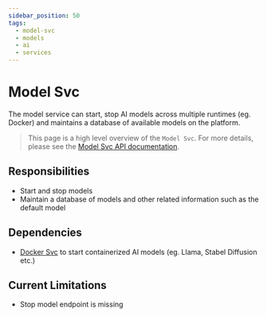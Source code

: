```yaml
---
sidebar_position: 50
tags:
  - model-svc
  - models
  - ai
  - services
---
```


# Model Svc

The model service can start, stop AI models across multiple runtimes (eg. Docker) and maintains a database of available models on the platform.

> This page is a high level overview of the `Model Svc`. For more details, please see the [Model Svc API documentation](/docs/openorch/start-default-model).

## Responsibilities

- Start and stop models
- Maintain a database of models and other related information such as the default model

## Dependencies

- [Docker Svc](/docs/built-in-services/docker-svc) to start containerized AI models (eg. Llama, Stabel Diffusion etc.)

## Current Limitations

- Stop model endpoint is missing
